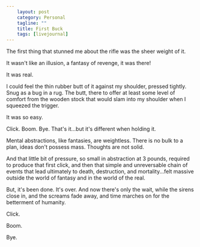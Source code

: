 ```yaml
---                                                 
    layout: post                                    
    category: Personal                              
    tagline: ""
    title: First Buck
    tags: [livejournal]   
---
```

The first thing that stunned me about the rifle was the sheer weight of it.

It wasn't like an illusion, a fantasy of revenge, it was there!


It was real.

<!-- more -->

I could feel the thin rubber butt of it against my shoulder, pressed tightly. Snug as a bug in a rug. The butt, there to offer at least some level of comfort from the wooden stock that would slam into my shoulder when I squeezed the trigger.

It was so easy.

Click. Boom. Bye. That's it...but it's different when holding it.

Mental abstractions, like fantasies, are weightless. There is no bulk to a plan, ideas don't possess mass. Thoughts are not solid.

And that little bit of pressure, so small in abstraction at 3 pounds, required to produce that first click, and then that simple and unreversable chain of events that lead ultimately to death, destruction, and mortality...felt massive outside the world of fantasy and in the world of the real.

But, it's been done. It's over. And now there's only the wait, while the sirens close in, and the screams fade away, and time marches on for the betterment of humanity.

Click.

Boom.

Bye.




